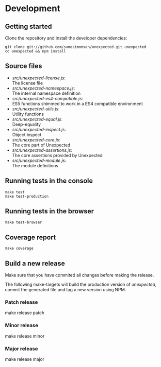 # Development

## Getting started

Clone the repository and install the developer dependencies:

```
git clone git://github.com/sunesimonsen/unexpected.git unexpected
cd unexpected && npm install
```

## Source files

* *src/unexpected-license.js*:<br>
  The license file
* *src/unexpected-namespace.js*:<br>
  The internal namespace definition
* *src/unexpected-es4-compatible.js*:<br>
  ES5 functions shimmed to work in a ES4 compatible environment
* *src/unexpected-utils.js*:<br>
  Utility functions
* *src/unexpected-equal.js*:<br>
  Deep-equality
* *src/unexpected-inspect.js*:<br>
  Object inspect
* *src/unexpected-core.js*:<br>
  The core part of Unexpected
* *src/unexpected-assertions.js*:<br>
  The core assertions provided by Unexpected
* *src/unexpected-module.js*:<br>
  The module definitions

## Running tests in the console

```
make test
make test-production
```

## Running tests in the browser

```
make test-browser
```

## Coverage report

```
make coverage
```

## Build a new release

Make sure that you have commited all changes before making the release.

The following make-targets will build the production version of _unexpected_,
commit the generated file and tag a new version using NPM.

### Patch release
make release patch

### Minor release
make release minor

### Major release
make release major
